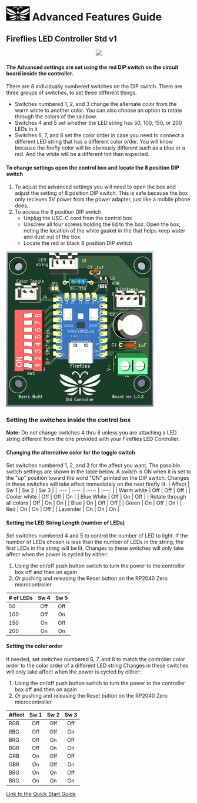# <img src="../assets/Firefly_basic_logo.png" width="64">  Advanced Features Guide
## Fireflies LED Controller Std v1
<p align="center">

<img src="/assets/Fireflies_open_box_w_logo.png" width="500">
</p>

#### The Advanced settings are set using the red DIP switch on the circuit board inside the controller.
There are 8 individually numbered switches on the DIP switch.  There are three groups of switches, to set three different things.
  * Switches numbered 1, 2, and 3 change the alternate color from the warm white to another color. You can also choose an option to rotate through the colors of the rainbow.
  * Switches 4 and 5 set whether the LED string has 50, 100, 150, or 200 LEDs in it
  * Switches 6, 7, and 8 set the color order in case you need to connect a different LED string that has a different color order.  You will know because the firefly color will be obviously different such as a blue or a red. And the white will be a different tint than expected.

#### To change settings open the control box and locate the 8 position DIP switch
1. To adjust the advanced settings you will need to open the box and adjust the setting of 8 position DIP switch. This is safe because the box only recieves 5V power from the power adapter, just like a mobile phone does.
2. To access the 8 position DIP switch
    * Unplug the USC-C cord from the control box
    * Unscrew all four screws holding the lid to the box.  Open the box, noting the location of the white gasket in the that helps keep water and dust out of the box.
    * Locate the red or black 8 position DIP switch

<img src="../assets/Fireflies_std_v1_0_2.png" width="400">
 
### Setting the switches inside the control box

**Note:** Do not change switches 4 thru 8 unless you are attaching a LED string different from the one provided with your Fireflies LED Controller.

#### Changing the alternative color for the toggle switch
Set switches numbered 1, 2, and 3 for the affect you want.  The possible switch settings are shown in the table below.  A switch is ON when it is set to the "up" position toward the word "ON" printed on the DIP switch.
Changes in these switches will take affect immediately on the next firefly lit.
| Affect | Sw 1  |  Sw 2 | Sw 3 |
| :--- | :---: | :---: | :---: |
| Warm white | Off | Off | Off |
| Cooler white | Off | Off | On |
| Blue White | Off | On | Off |
| Rotate through all colors | Off | On | On |
| Blue | On | Off | Off |
| Green | On | Off | On |
| Red | On | On | Off |
| Lavender | On | On | On |

#### Setting the LED String Length (number of LEDs)
Set switches numbered 4 and 5 to control the number of LED to light.  If the number of LEDs chosen is less than the number of LEDs in the string, the first LEDs in the string will be lit.
Changes to these switches will only take affect when the power is cycled by either:
  1. Using the on/off push button switch to turn the power to the controller box off and then on again
  2. *Or* pushing and releasing the Reset button on the RP2040 Zero microcontroller
     
| # of LEDs | Sw 4  |  Sw 5 | 
| :--- | :---: | :---: |
| 50 | Off | Off |
| 100 | Off | On |
| 150 | On | Off |
| 200 | On | On |

#### Setting the color order
If needed, set switches numbered 6, 7, and 8 to match the controller color order to the color order of a different LED string
Changes in these switches will only take affect when the power is cycled by either:
  1. Using the on/off push button switch to turn the power to the controller box off and then on again
  2. *Or* pushing and releasing the Reset button on the RP2040 Zero microcontroller
     
| Affect | Sw 1  |  Sw 2 | Sw 3 |
| :--- | :---: | :---: | :---: |
| RGB | Off | Off | Off |
| RBG | Off | Off | On |
| BRG | Off | On | Off |
| BGR | Off | On | On |
| GRB | On | Off | Off |
| GBR | On | Off | On |
| BRG | On | On | Off |
| BRG | On | On | On |

[Link to the Quick Start Guide](./Fireflies_controller_std_v1.md)
